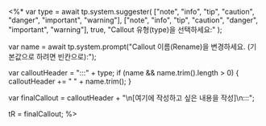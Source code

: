 <%*
var type = await tp.system.suggester(
  ["note", "info", "tip", "caution", "danger", "important", "warning"],
  ["note", "info", "tip", "caution", "danger", "important", "warning"],
  true,
  "Callout 유형(type)을 선택하세요:"
);

var name = await tp.system.prompt("Callout 이름(Rename)을 변경하세요. (기본값으로 하려면 빈칸으로):");

var calloutHeader = ":::" + type;
if (name && name.trim().length > 0) {
  calloutHeader += " " + name.trim();
}

var finalCallout = calloutHeader + "\n[여기에 작성하고 싶은 내용을 작성]\n:::";

tR = finalCallout;
%>